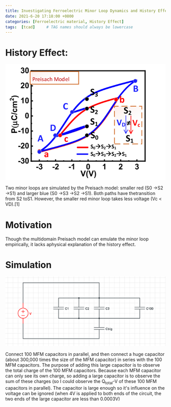 ```yaml
---
title: Investigating Ferroelectric Minor Loop Dynamics and History Effect
date: 2021-6-20 17:18:00 +0800
categories: [Ferroelectric material, History Effect]
tags:  [tcad]     # TAG names should always be lowercase
---
```


# History Effect:
![About me picture](../pic/history.PNG)

Two minor loops are simulated by the Preisach model: smaller red (S0 →S2 →S1) and larger blue (S0 →S3 →S2 →S1). Both paths have thetransition from S2 toS1. However, the smaller red minor loop takes less voltage (Vc < VD).[1]

# Motivation
Though the multidomain Preisach model can emulate the minor loop empirically, it lacks aphysical explanation of the history effect.

# Simulation

![About me picture](../pic/capacitor.png)

Connect 100 MFM capacitors in parallel, and then connect a huge capacitor (about 300,000 times the size of the MFM capacitor) in series with the 100 MFM capacitors. The purpose of adding this large capacitor is to observe the total charge of the 100 MFM capacitors. Because each MFM capacitor can only see its own charge, so adding a large capacitor is to observe the sum of these charges (so I could observe the Q<sub>total</sub>-V of these 100 MFM capacitors in parallel). The capacitor is large enough so it's influence on the voltage can be ignored (when 4V is applied to both ends of the circuit, the two ends of the large capacitor are less than 0.0003V)


